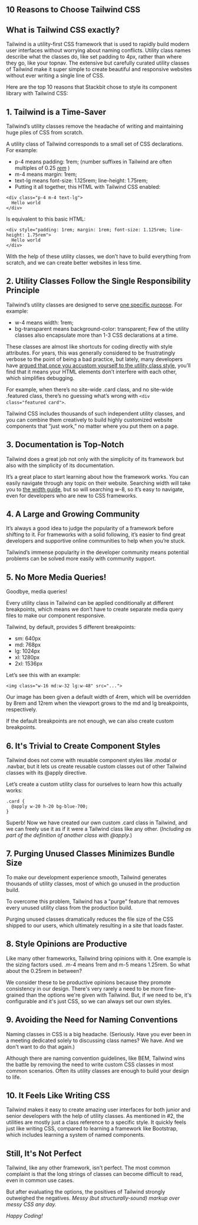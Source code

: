 ## 10 Reasons to Choose Tailwind CSS

## What is Tailwind CSS exactly?

Tailwind is a utility-first CSS framework that is used to rapidly build modern user interfaces without worrying about naming conflicts. Utility class names describe what the classes do, like set padding to 4px, rather than where they go, like your topnav. The extensive but carefully curated utility classes of Tailwind make it super simple to create beautiful and responsive websites without ever writing a single line of CSS.

Here are the top 10 reasons that Stackbit chose to style its component library with Tailwind CSS:

## 1. Tailwind is a Time-Saver

Tailwind’s utility classes remove the headache of writing and maintaining huge piles of CSS from scratch.

A utility class of Tailwind corresponds to a small set of CSS declarations. For example:


- p-4 means padding: 1rem; (number suffixes in Tailwind are often multiples of 0.25  [*rem*](https://www.w3schools.com/cssref/css_units.asp) )
- m-4 means margin: 1rem;
- text-lg means font-size: 1.125rem; line-height: 1.75rem;
- Putting it all together, this HTML with Tailwind CSS enabled:

```
<div class="p-4 m-4 text-lg">
  Hello world
</div>
```
Is equivalent to this basic HTML:

```
<div style="padding: 1rem; margin: 1rem; font-size: 1.125rem; line-height: 1.75rem">
  Hello world
</div>
```

With the help of these utility classes, we don’t have to build everything from scratch, and we can create better websites in less time.

## 2. Utility Classes Follow the Single Responsibility Principle

Tailwind’s utility classes are designed to serve [one specific purpose](https://www.seancdavis.com/blog/wtf-is-single-responsibility-principle/). For example:

- w-4 means width: 1rem;
- bg-transparent means background-color: transparent;
Few of the utility classes also encapsulate more than 1-3 CSS declarations at a time.

These classes are almost like shortcuts for coding directly with style attributes. For years, this was generally considered to be frustratingly verbose to the point of being a bad practice, but lately, many developers have [argued that once you accustom yourself to the utility class style](https://adamwathan.me/css-utility-classes-and-separation-of-concerns/), you’ll find that it means your HTML elements don’t interfere with each other, which simplifies debugging.

For example, when there’s no site-wide .card class, and no site-wide .featured class, there’s no guessing what’s wrong with ```<div class="featured card">```.

Tailwind CSS includes thousands of such independent utility classes, and you can combine them creatively to build highly customized website components that “just work,” no matter where you put them on a page.

## 3. Documentation is Top-Notch

Tailwind does a great job not only with the simplicity of its framework but also with the simplicity of its documentation.

It’s a great place to start learning about how the framework works. You can easily navigate through any topic on their website. Searching width will take you to [the width guide](https://tailwindcss.com/docs/width), but so will searching w-8, so it’s easy to navigate, even for developers who are new to CSS frameworks.

## 4. A Large and Growing Community

It’s always a good idea to judge the popularity of a framework before shifting to it. For frameworks with a solid following, it’s easier to find great developers and supportive online communities to help when you’re stuck.

Tailwind’s immense popularity in the developer community means potential problems can be solved more easily with community support.

## 5. No More Media Queries!

Goodbye, media queries!

Every utility class in Tailwind can be applied conditionally at different breakpoints, which means we don’t have to create separate media query files to make our component responsive.

Tailwind, by default, provides 5 different breakpoints:

- sm: 640px
- md: 768px
- lg: 1024px
- xl: 1280px
- 2xl: 1536px

Let’s see this with an example:

```
<img class="w-16 md:w-32 lg:w-48" src="...">
```

Our image has been given a default width of 4rem, which will be overridden by 8rem and 12rem when the viewport grows to the md and lg breakpoints, respectively.

If the default breakpoints are not enough, we can also create custom breakpoints.

## 6. It's Trivial to Create Component Styles

Tailwind does not come with reusable component styles like .modal or .navbar, but it lets us create reusable custom classes out of other Tailwind classes with its @apply directive.

Let’s create a custom utility class for ourselves to learn how this actually works:

```
.card {
  @apply w-20 h-20 bg-blue-700;
}
```

Superb! Now we have created our own custom .card class in Tailwind, and we can freely use it as if it were a Tailwind class like any other. (*Including as part of the definition of another class with @apply.*)

## 7. Purging Unused Classes Minimizes Bundle Size

To make our development experience smooth, Tailwind generates thousands of utility classes, most of which go unused in the production build.

To overcome this problem, Tailwind has a "purge" feature that removes every unused utility class from the production build.

Purging unused classes dramatically reduces the file size of the CSS shipped to our users, which ultimately resulting in a site that loads faster.

## 8. Style Opinions are Productive

Like many other frameworks, Tailwind bring opinions with it. One example is the sizing factors used. .m-4 means 1rem and m-5 means 1.25rem. So what about the 0.25rem in between?

We consider these to be productive opinions because they promote consistency in our design. There's very rarely a need to be more fine-grained than the options we're given with Tailwind. But, if we need to be, it's configurable and it's just CSS, so we can always set our own styles.

## 9. Avoiding the Need for Naming Conventions

Naming classes in CSS is a big headache. (Seriously. Have you ever been in a meeting dedicated solely to discussing class names? We have. And we don't want to do that again.)

Although there are naming convention guidelines, like BEM, Tailwind wins the battle by removing the need to write custom CSS classes in most common scenarios. Often its utility classes are enough to build your design to life.

## 10. It Feels Like Writing CSS

Tailwind makes it easy to create amazing user interfaces for both junior and senior developers with the help of utility classes. As mentioned in #2, the utilities are mostly just a class reference to a specific style. It quickly feels just like writing CSS, compared to learning a framework like Bootstrap, which includes learning a system of named components.

## Still, It's Not Perfect

Tailwind, like any other framework, isn't perfect. The most common complaint is that the long strings of classes can become difficult to read, even in common use cases.

But after evaluating the options, the positives of Tailwind strongly outweighed the negatives. *Messy (but structurally-sound) markup over messy CSS any day.*

*Happy Coding!*